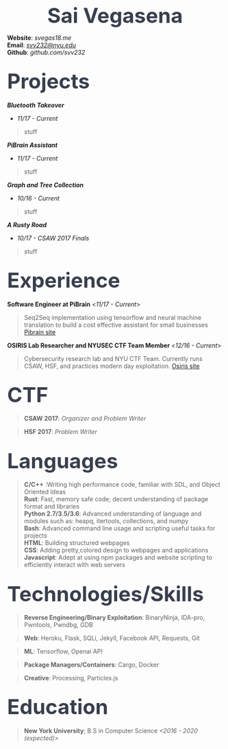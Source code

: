 <b> <font size="36" color="393f4d"> <center>Sai Vegasena</center> </font></b>

**Website**: *svegas18.me* <br />
**Email**:   *svv232@nyu.edu* <br />
**Github**:  *github.com/svv232* <br />

<font size ="12" color="393f4d">Projects </font>
-----------------------------------------
***Bluetooth Takeover***
* *11/17 - Current*
> stuff

***PiBrain Assistant***
* *11/17 - Current*
> stuff

***Graph and Tree Collection*** 
* *10/16 - Current*
> stuff

***A Rusty Road***
* *10/17 - CSAW 2017 Finals*
> stuff

<font size = "12" color="393f4d">Experience</font>
------------------------------------------
**Software Engineer at PiBrain**    <*11/17 - Current*> 
> Seq2Seq implementation using tensorflow and neural machine translation to build a cost effective assistant for small businesses  [Pibrain site](http://pibrain.io)

**OSIRIS Lab Researcher and NYUSEC CTF Team Member**   <*12/16 - Current*>
> Cybersecurity research lab and NYU CTF Team. Currently runs CSAW, HSF, and practices modern day exploitation.  [Osiris site](https://osiris.cyber.nyu.edu/index.php/nyusec/)

<font size = "12" color="393f4d">CTF</font>
----------------------------------
> **CSAW 2017**: *Organizer and Problem Writer*

> **HSF 2017**: *Problem Writer*

<font size = "12" color="393f4d">Languages</font>
----------------------------------------
> **C/C++** :Writing high performance code, familiar with SDL, and Object Oriented Ideas  <br />
> **Rust**: Fast, memory safe code; decent understanding of package format and libraries<br />
> **Python 2.7/3.5/3.6**: Advanced understanding of language and modules such as: heapq, itertools, collections, and numpy <br />
> **Bash**: Advanced command line usage and scripting useful tasks for projects <br />
> **HTML**: Building structured webpages<br />
> **CSS**: Adding pretty,colored design to webpages and applications<br />
> **Javascript**: Adept at using npm packages and website scripting to efficiently interact with web servers <br />

<font size = "12" color="393f4d">Technologies/Skills</font>
---------------------------------------------------

> **Reverse Engineering/Binary Exploitation**: BinaryNinja, IDA-pro, Pwntools, 
 Pwndbg, GDB

> **Web**: Heroku, Flask, SQLi, Jekyll, Facebook API, Requests, Git 

> **ML**: Tensorflow, Openai API

> **Package Managers/Containers**: Cargo, Docker

> **Creative**: Processing, Particles.js

<font size = "12" color="393f4d">Education</font>
-------------------------------------------
> **New York University**;  B.S in Computer Science     *<2016 - 2020 (expected)>*
